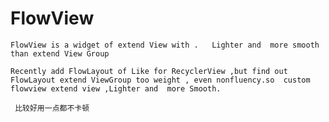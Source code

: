 # FlowView
    FlowView is a widget of extend View with .   Lighter and  more smooth than extend View Group     

    Recently add FlowLayout of Like for RecyclerView ,but find out  FlowLayout extend ViewGroup too weight , even nonfluency.so  custom flowview extend view ,Lighter and  more Smooth.
    
     比较好用一点都不卡顿
